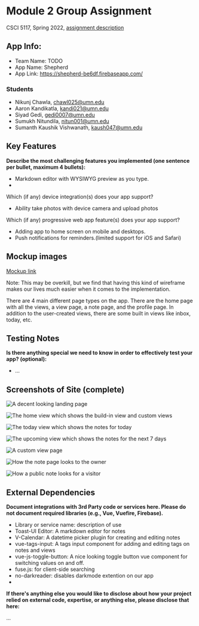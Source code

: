 # Module 2 Group Assignment

CSCI 5117, Spring 2022, [assignment description](https://canvas.umn.edu/courses/291031/pages/project-2)

## App Info:

* Team Name: TODO
* App Name: Shepherd
* App Link: <https://shepherd-be6df.firebaseapp.com/>

### Students

* Nikunj Chawla, chawl025@umn.edu
* Aaron Kandikatla, kandi021@umn.edu
* Siyad Gedi, gedi0007@umn.edu
* Sumukh Nitundila, nitun001@umn.edu
* Sumanth Kaushik Vishwanath, kaush047@umn.edu


## Key Features

**Describe the most challenging features you implemented
(one sentence per bullet, maximum 4 bullets):**

* Markdown editor with WYSIWYG preview as you type.
* 


Which (if any) device integration(s) does your app support?

* Ability take photos with device camera and upload photos

Which (if any) progressive web app feature(s) does your app support?

* Adding app to home screen on mobile and desktops.
* Push notifications for reminders.(limited support for iOS and Safari)


## Mockup images

[Mockup link](https://framer.com/share/e62s7ty8lgHFULH6mc95/Oam6VvjgK)

Note: This may be overkill, but we find that having this kind of wireframe makes our lives much easier when it comes to the implementation.

There are 4 main different page types on the app. There are the home page with all the views, a view page, a note page, and the profile page. In addition to the user-created views, there are some built in views like inbox, today, etc.


## Testing Notes

**Is there anything special we need to know in order to effectively test your app? (optional):**

* ...



## Screenshots of Site (complete)

![A decent looking landing page](https://user-images.githubusercontent.com/26149148/166230865-f4cc294e-50b7-4261-bb18-9b3b5abd2bb6.png)

![The home view which shows the build-in view and custom views](https://user-images.githubusercontent.com/26149148/166230913-eeb96a57-694f-4b6a-9299-126b0913eac9.png)

![The today view which shows the notes for today](https://user-images.githubusercontent.com/26149148/166231059-ed7337d2-6046-4e5b-b7ba-ce22767f0d6f.png)

![The upcoming view which shows the notes for the next 7 days](https://user-images.githubusercontent.com/26149148/166231199-4deef086-5659-447a-9080-1d0e00399cec.png)

![A custom view page](https://user-images.githubusercontent.com/26149148/166231274-192d97ac-ebbc-4e9d-ae35-933d735a39ea.png)

![How the note page looks to the owner](https://user-images.githubusercontent.com/26149148/166231320-98ed31b8-e0e4-4901-a123-2c095c179f13.png)

![How a public note looks for a visitor](https://user-images.githubusercontent.com/26149148/166231383-b621b152-9760-4f73-b2cb-b59273d3f434.png)


## External Dependencies

**Document integrations with 3rd Party code or services here.
Please do not document required libraries (e.g., Vue, Vuefire, Firebase).**

* Library or service name: description of use
* Toast-UI Editor: A markdown editor for notes
* V-Calendar: A datetime picker plugin for creating and editing notes
* vue-tags-input: A tags input component for adding and editing tags on notes and views
* vue-js-toggle-button: A nice looking toggle button vue component for switching values on and off.
* fuse.js: for client-side searching
* no-darkreader: disables darkmode extention on our app
* 

**If there's anything else you would like to disclose about how your project
relied on external code, expertise, or anything else, please disclose that
here:**

...
